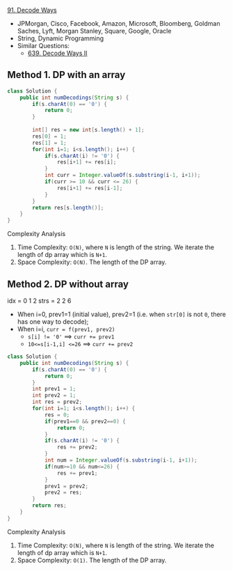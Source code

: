 [91. Decode Ways](https://leetcode.com/problems/decode-ways/)

* JPMorgan, Cisco, Facebook, Amazon, Microsoft, Bloomberg, Goldman Saches, Lyft, Morgan Stanley, Square, Google, Oracle
* String, Dynamic Programming
* Similar Questions:
    * [639. Decode Ways II](https://leetcode.com/problems/decode-ways-ii/)
    

## Method 1. DP with an array
```java
class Solution {
    public int numDecodings(String s) {
        if(s.charAt(0) == '0') {
            return 0;
        }
        
        int[] res = new int[s.length() + 1];
        res[0] = 1;
        res[1] = 1;
        for(int i=1; i<s.length(); i++) {
            if(s.charAt(i) != '0') {
                res[i+1] += res[i];
            }
            int curr = Integer.valueOf(s.substring(i-1, i+1));
            if(curr >= 10 && curr <= 26) {
                res[i+1] += res[i-1];
            }
        }
        return res[s.length()];
    }
}
```
Complexity Analysis
1. Time Complexity: `O(N)`, where `N` is length of the string. We iterate the length of dp array which is `N+1`.
2. Space Complexity: `O(N)`. The length of the DP array.


## Method 2. DP without array
idx  = 0 1 2
strs = 2 2 6
* When i=0, prev1=1 (initial value), prev2=1 (i.e. when `str[0]` is not `0`, there has one way to decode);
* When i=i, `curr = f(prev1, prev2)`
    * `s[i] != '0'` ==> `curr += prev1`
    * `10<=s[i-1,i] <=26` ==> `curr += prev2`
    
```java
class Solution {
    public int numDecodings(String s) {
        if(s.charAt(0) == '0') {
            return 0;
        }
        int prev1 = 1;
        int prev2 = 1;
        int res = prev2;
        for(int i=1; i<s.length(); i++) {
            res = 0;
            if(prev1==0 && prev2==0) {
                return 0;
            }
            if(s.charAt(i) != '0') {
                res += prev2;
            }
            int num = Integer.valueOf(s.substring(i-1, i+1));
            if(num>=10 && num<=26) {
                res += prev1;
            }
            prev1 = prev2;
            prev2 = res;
        }
        return res;
    }
}
```
Complexity Analysis
1. Time Complexity: `O(N)`, where `N` is length of the string. We iterate the length of dp array which is `N+1`.
2. Space Complexity: `O(1)`. The length of the DP array.
